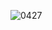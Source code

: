 ![0427](https://cloud.githubusercontent.com/assets/16952223/14284976/7251c28e-fb67-11e5-8eaa-06e945d5f569.PNG)
